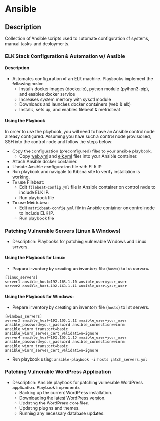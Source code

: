 # Ansible
## Description
Collection of Ansible scripts used to automate configuration of systems, manual tasks, and deployments.

### ELK Stack Configuration & Automation w/ Ansible
#### Description
- Automates configuration of an ELK machine. Playbooks implement the following tasks:
    * Installs docker images (docker.io), python module (python3-pip), and enables docker service
    * Increases system memory with sysctl module
    * Downloads and launches docker containers (web & elk)
    * Installs, sets up, and enables filebeat & metricbeat

#### Using the Playbook
In order to use the playbook, you will need to have an Ansible control node already configured. Assuming you have such a control node provisioned, SSH into the control node and follow the steps below:

- Copy the configuration (preconfigured) files to your ansible playbook.
    * Copy [web.yml](https://github.com/aele1401/Scripts/blob/main/Ansible/ELK/web.yml) and [elk.yml](https://github.com/aele1401/Scripts/blob/main/Ansible/ELK/elk.yml) files into your Ansible container.
- Attach Ansible docker container.
- Update Ansible configuration file with ELK IP.
- Run playbook and navigate to Kibana site to verify installation is working.
- To use Filebeat:
    * Edit `filebeat-config.yml` file in Ansible container on control node to include ELK IP.
    * Run playbook file
- To use Metricbeat:
    * Edit `metricbeat-config.yml` file in Ansible container on control node to include ELK IP.
    * Run playbook file

### Patching Vulnerable Servers (Linux & Windows)
- Description: Playbooks for patching vulnerable Windows and Linux servers.
#### Using the Playbook for Linux:
- Prepare inventory by creating an inventory file (`hosts`) to list servers.
```
[linux_servers]
server1 ansible_host=192.168.1.10 ansible_user=your_user
server2 ansible_host=192.168.1.11 ansible_user=your_user
```

#### Using the Playbook for Windows:
- Prepare inventory by creating an inventory file (`hosts`) to list servers.
```
[windows_servers]
server3 ansible_host=192.168.1.12 ansible_user=your_user ansible_password=your_password ansible_connection=winrm ansible_winrm_transport=basic ansible_winrm_server_cert_validation=ignore
server4 ansible_host=192.168.1.13 ansible_user=your_user ansible_password=your_password ansible_connection=winrm ansible_winrm_transport=basic ansible_winrm_server_cert_validation=ignore
```

- Run playbook using: `ansible-playbook -i hosts patch_servers.yml`

### Patching Vulnerable WordPress Application
- Description: Ansible playbook for patching vulnerable WordPress application. Playbook implements:
    * Backing up the current WordPress installation.
    * Downloading the latest WordPress version.
    * Updating the WordPress core files.
    * Updating plugins and themes.
    * Running any necessary database updates.




